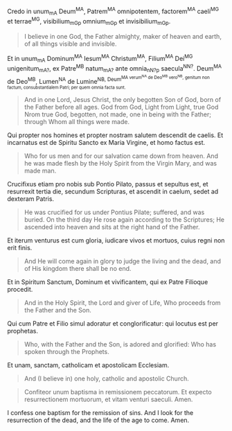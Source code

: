 Credo in unum<sub>mA</sub> Deum<sup>MA</sup>, Patrem<sup>MA</sup> omnipotentem, factorem<sup>MA</sup> caeli<sup>MG</sup> et terrae<sup>MG</sup>, visibilium<sub>mGp</sub> omnium<sub>mGp</sub> et invisibilium<sub>mGp</sub>.   

> I believe in one God, the Father almighty, maker of heaven and earth, of all things visible and invisible.  

Et in unum<sub>mA</sub> Dominum<sup>MA</sup> Iesum<sup>MA</sup> Christum<sup>MA</sup>, Filium<sup>MA</sup> Dei<sup>MG</sup> unigenitum<sub>mA?</sub>, ex Patre<sup>MB</sup> natum<sub>mA?</sub> ante omnia<sub>nN?p</sub> saecula<sup>NN?</sup>. Deum<sup>MA</sup> de Deo<sup>MB</sup>, Lumen<sup>NA</sup> de Lumine<sup>NB</sub>, Deum<sup>MA</sub> verum<sup>NA</sup> de Deo<sup>MB</sup> vero<sup>NB</sup>, genitum non factum, consubstantialem Patri; per quem omnia facta sunt.   

> And in one Lord, Jesus Christ, the only begotten Son of God, born of the Father before all ages. God from God, Light from Light, true God Nrom true God, begotten, not made, one in being with the Father; through Whom all things were made.  

Qui propter nos homines et propter nostram salutem descendit de caelis. Et incarnatus est de Spiritu Sancto ex Maria Virgine, et homo factus est.   

> Who for us men and for our salvation came down from heaven.  And he was made flesh by the Holy Spirit from the Virgin Mary, and was made man. 

Crucifixus etiam pro nobis sub Pontio Pilato, passus et sepultus est, et resurrexit tertia die, secundum Scripturas, et ascendit in caelum, sedet ad dexteram Patris.  

> He was crucified for us under Pontius Pilate; suffered, and was buried. On the third day He rose again according to the Scriptures; He ascended into heaven and sits at the right hand of the Father.  

Et iterum venturus est cum gloria, iudicare vivos et mortuos, cuius regni non erit finis.  

> And He will come again in glory to judge the living and the dead, and of His kingdom there shall be no end.  

Et in Spiritum Sanctum, Dominum et vivificantem, qui ex Patre Filioque procedit.  

> And in the Holy Spirit, the Lord and giver of Life, Who proceeds from the Father and the Son.  

Qui cum Patre et Filio simul adoratur et conglorificatur: qui locutus est per prophetas.  
 
> Who, with the Father and the Son, is adored and glorified: Who has spoken through the Prophets.  

Et unam, sanctam, catholicam et apostolicam Ecclesiam.   

> And (I believe in) one holy, catholic and apostolic Church.  

> Confiteor unum baptisma in remissionem peccatorum. Et expecto resurrectionem mortuorum, et vitam venturi saeculi. Amen.  

I confess one baptism for the remission of sins. And I look for the resurrection of the dead, and the life of the age to come. Amen.
